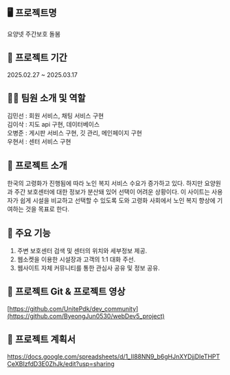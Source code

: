 ## :desktop_computer: 프로젝트명
요양넷 주간보호 돌봄
## :calendar: 프로젝트 기간 
2025.02.27 ~ 2025.03.17
## :technologist: 팀원 소개 및 역할 
김민선 : 회원 서비스, 채팅 서비스 구현</br>
김이삭 : 지도 api 구현, 데이터베이스 </br>
오병준 : 게시판 서비스 구현, 깃 관리, 메인페이지 구현 </br>
우현서 : 센터 서비스 구현
## :pushpin: 프로젝트 소개 
한국의 고령화가 진행됨에 따라 노인 복지 서비스 수요가 증가하고 있다. 
하지만 요양원과 주간 보호센터에 대한 정보가 분산돼 있어 선택이 어려운 상황이다. 
이 사이트는 사용자가 쉽게 시설을 비교하고 선택할 수 있도록 도와 고령화 사회에서 노인 복지 향상에 기여하는 것을 목표로 한다.
## :rocket: 주요 기능 
1. 주변 보호센터 검색 및 센터의 위치와 세부정보 제공.
2. 웹소켓을 이용한 시설장과 고객의 1:1 대화 주선.
3. 웹사이트 자체 커뮤니티를 통한 관심사 공유 및 정보 공유.
## :link: 프로젝트 Git & 프로젝트 영상 
[https://github.com/UnitePdk/dev_community](https://github.com/ByeongJun0530/webDev5_project)</br>
## :file_folder: 프로젝트 계획서 
https://docs.google.com/spreadsheets/d/1_II88NN9_b6gHJnXYDjjDIeTHPTCeXBIzfdD3E0ZhJk/edit?usp=sharing
